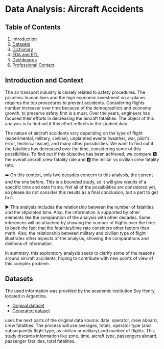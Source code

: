 # Data Analysis: Aircraft Accidents

## Table of Contents
1. [Introduction](#introduction)
2. [Datasets](#datasets)
3. [Dictionary](#dictionary)
4. [EDA and ETL](#eda-and-etl)
5. [Dashboards](#dashboards)
6. [Professional Contact](#contact)
  

## Introduction and Context <a name="introduction"></a>

The air transport industry is closely related to safety procedures. The priceless human lives and the high economic investment on airplanes requires the top procedures to prevent accidents. Considering flights number increaser over time because of the demographics and economy growth, to preserve safety first is a must. Over the years, engineers has focused their efforts in decreasing the aircraft fatalities. The object of this analysis is to find out if this effort reflects in the studied data.

The nature of aircraft accidents vary depending on the type of flight (experimental, military, civilian), unplanned events (weather, war, pilot's error, technical issue), and many other possibilities. We want to find out if the fatalities has decreased over the time, considering some of this possibilities. To find out if this objective has been achieved, we compare :a: the overall aircraft crew fatality rate and :b: the militar vs civilian crew fatality rate.

:arrow_right: On this context, only two decades concern to this analysis, the current and the one before. This is a bounded study, so it will give results of a specific time and data frame. Not all of the possibilities are considered yet, so please do not consider this results as a final conclusion, but a part to get to it. 

:arrow_forward: This analysis includes the relationship between the number of fatalities and the stipulated time. Also, the information is supported by other elements like the comparation of the analysis with other decades. Some inferences will be attached by showing the number of flights over the time to back the fact that the fatalities/time rate considers other factors than math. Also, the relationship between military and civilian type of flight illustrates other aspects of the analysis, showing the comparations and divitions of information.

In summary, this exploratory analysis seeks to clarify some of the reasons around aircraft accidents, hoping to contribute with new points of view of this complex problem.

## Datasets <a name="datasets"></a>

The used information was provided by the academic institution Soy Henry, located in Argentina.
- [Original dataset](https://github.com/GRP-777/Data_Analysis-Aircraft_Accidents/blob/master/AccidentesAviones.csv)
- [Generated dataset](https://github.com/GRP-777/Data_Analysis-Aircraft_Accidents/blob/master/AircraftAccidentsFinalF.csv)

 uses the next parts of the original data source: date, operator, crew aboard, crew fatalities. The process will use averages, totals, operator type (and subsequently flight type, as civilian or military) and number of flights. This study discards information like zone, time, aicraft type, passengers aboard, passenger fatalities, total fatalities.



